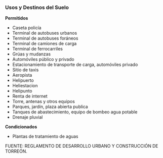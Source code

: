 ﻿
### Usos y Destinos del Suelo

**Permitidos**

* Caseta policía
* Terminal de autobuses urbanos
* Terminal de autobuses foráneos
* Terminal de camiones de carga
* Terminal de ferrocarriles
* Grúas y mudanzas
* Automóviles público y privado
* Estacionamiento de transporte de carga, automóviles privado
* Sitio de taxis
* Aeropista
* Helipuerto
* Heliestacion
* Helipunto
* Renta de internet
* Torre, antenas y otros equipos
* Parques, jardín, plaza abierta publica
* Tanques de abastecimiento, equipo de bombeo agua potable
* Drenaje pluvial

**Condicionados**

* Plantas de tratamiento de aguas

FUENTE: REGLAMENTO DE DESARROLLO URBANO Y CONSTRUCCIÓN DE TORREÓN.
